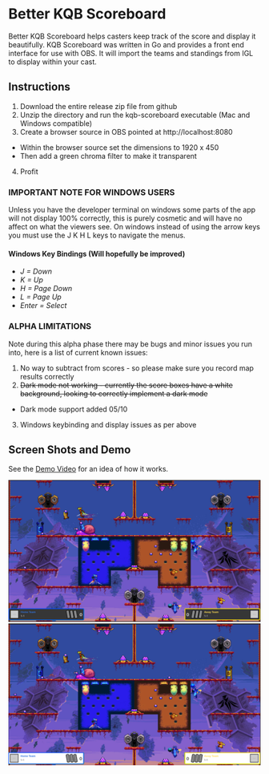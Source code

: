 # Better KQB Scoreboard

Better KQB Scoreboard helps casters keep track of the score and display it beautifully. KQB Scoreboard was written in Go and provides a front end interface for use with OBS. It will import the teams and standings from IGL to display within your cast. 

## Instructions
1. Download the entire release zip file from github
2. Unzip the directory and run the kqb-scoreboard executable (Mac and Windows compatible)
3. Create a browser source in OBS pointed at http://localhost:8080
* Within the browser source set the dimensions to 1920 x 450
* Then add a green chroma filter to make it transparent
4. Profit

### IMPORTANT NOTE FOR WINDOWS USERS
Unless you have the developer terminal on windows some parts of the app will not display 100% correctly, this is purely cosmetic and will have no affect on what the viewers see. On windows instead of using the arrow keys you must use the J K H L keys to navigate the menus. 

#### Windows Key Bindings (Will hopefully be improved)
- *J = Down*
- *K = Up*
- *H = Page Down*
- *L = Page Up*
- *Enter = Select*

### ALPHA LIMITATIONS
Note during this alpha phase there may be bugs and minor issues you run into, here is a list of current known issues: 
1. No way to subtract from scores - so please make sure you record map results correctly
2. ~~Dark mode not working - currently the score boxes have a white background, looking to correctly implement a dark mode~~ 
* Dark mode support added 05/10
3. Windows keybinding and display issues as per above


## Screen Shots and Demo
See the [Demo Video](https://www.youtube.com/watch?v=YtqzHPiRYow) for an idea of how it works. 

![Screen Shot 1](/screenshots/scoreboard-ss-1.png)
![Screen Shot 2](/screenshots/scoreboard-ss-2.png)